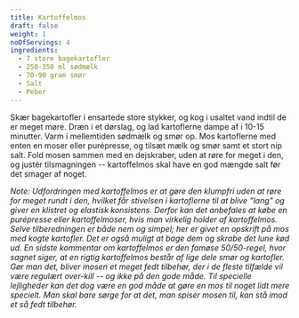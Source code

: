 ```yaml
---
title: Kartoffelmos
draft: false
weight: 1
noOfServings: 4
ingredients:
  - 7 store bagekartofler
  - 250-350 ml sødmælk
  - 70-90 gram smør
  - Salt
  - Peber
---
```


Skær bagekartofler i ensartede store stykker, og kog i usaltet vand
indtil de er meget møre. Dræn i et dørslag, og lad kartoflerne dampe af
i 10-15 minutter. Varm i mellemtiden sødmælk og smør op. Mos kartoflerne
med enten en moser eller purépresse, og tilsæt mælk og smør samt et
stort nip salt. Fold mosen sammen med en dejskraber, uden at røre for
meget i den, og justér tilsmagningen -- kartoffelmos skal have en god
mængde salt før det smager af noget.

*Note: Udfordringen med kartoffelmos er at gøre den klumpfri uden at
røre for meget rundt i den, hvilket får stivelsen i kartoflerne til at
blive "lang" og giver en klistret og elastisk konsistens. Derfor kan det
anbefales at købe en purépresse eller kartoffelmoser, hvis man virkelig
holder af kartoffelmos. Selve tilberedningen er både nem og simpel; her
er givet en opskrift på mos med kogte kartofler. Det er også muligt at
bage dem og skrabe det lune kød ud. En sidste kommentar om kartoffelmos
er den famøse 50/50-regel, hvor sagnet siger, at en rigtig kartoffelmos
består af lige dele smør og kartofler. Gør man det, bliver mosen et
meget fedt tilbehør, der i de fleste tilfælde vil være regulært
over-kill -- og ikke på den gode måde. Til specielle lejligheder kan det
dog være en god måde at gøre en mos til noget lidt mere specielt. Man
skal bare sørge for at det, man spiser mosen til, kan stå imod et så
fedt tilbehør.*

